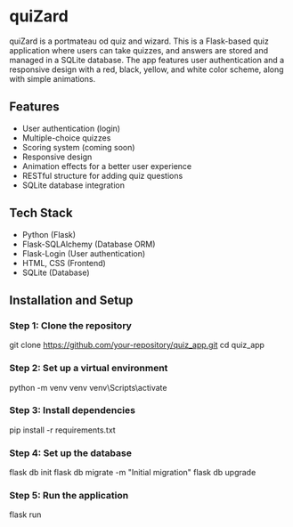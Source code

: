 # quiZard

quiZard is a portmateau od quiz and wizard.
This is a Flask-based quiz application where users can take quizzes, and answers are stored and managed in a SQLite database. The app features user authentication and a responsive design with a red, black, yellow, and white color scheme, along with simple animations.

## Features

- User authentication (login)
- Multiple-choice quizzes
- Scoring system (coming soon)
- Responsive design
- Animation effects for a better user experience
- RESTful structure for adding quiz questions
- SQLite database integration

## Tech Stack

- Python (Flask)
- Flask-SQLAlchemy (Database ORM)
- Flask-Login (User authentication)
- HTML, CSS (Frontend)
- SQLite (Database)

## Installation and Setup

### Step 1: Clone the repository

git clone https://github.com/your-repository/quiz_app.git
cd quiz_app

### Step 2: Set up a virtual environment
python -m venv venv
venv\Scripts\activate

### Step 3: Install dependencies
pip install -r requirements.txt

### Step 4: Set up the database
flask db init
flask db migrate -m "Initial migration"
flask db upgrade

### Step 5: Run the application
flask run

